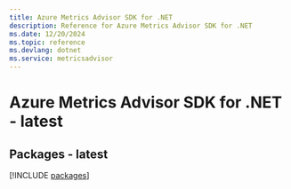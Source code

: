 ```yaml
---
title: Azure Metrics Advisor SDK for .NET
description: Reference for Azure Metrics Advisor SDK for .NET
ms.date: 12/20/2024
ms.topic: reference
ms.devlang: dotnet
ms.service: metricsadvisor
---
```

# Azure Metrics Advisor SDK for .NET - latest
## Packages - latest
[!INCLUDE [packages](metrics-advisor-index.md)]